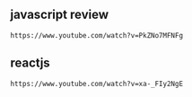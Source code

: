 ## javascript review

`https://www.youtube.com/watch?v=PkZNo7MFNFg`

## reactjs

`https://www.youtube.com/watch?v=xa-_FIy2NgE`

